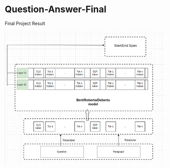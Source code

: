 # Question-Answer-Final
 Final Project Result
 
 ![This is an image](https://github.com/Ahmedashorit/Question-Answer-Final/blob/main/Code/images/Advanced-model.png)


 
